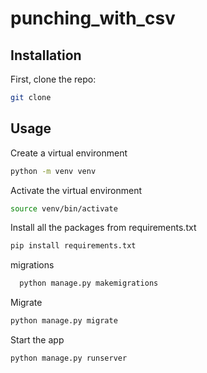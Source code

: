 # punching_with_csv

## Installation
First, clone the repo:
```bash
git clone
```
## Usage
Create a virtual environment
```bash
python -m venv venv
```
Activate the virtual environment
```bash
source venv/bin/activate
```
Install all the packages from requirements.txt
```bash
pip install requirements.txt
```
migrations
```bash
  python manage.py makemigrations
```
Migrate
```bash
python manage.py migrate
```
Start the app
```bash
python manage.py runserver
```
